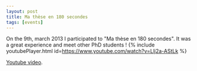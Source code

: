 ```yaml
---
layout: post
title: Ma thèse en 180 secondes
tags: [events]
---
```


On the 9th, march 2013 I participated to "Ma thèse en 180 secondes". It was a great experience and meet other PhD students ! 
{% include youtubePlayer.html id=https://www.youtube.com/watch?v=Llj2a-AStLk %}

[Youtube video](https://www.youtube.com/watch?v=Llj2a-AStLk).
